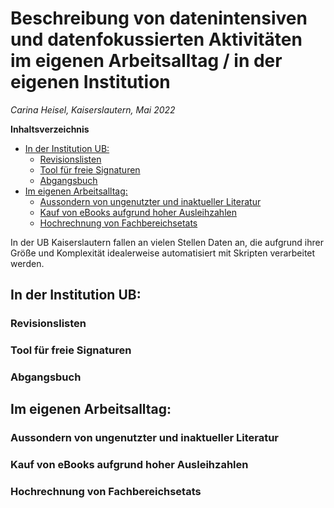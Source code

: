 # Beschreibung von datenintensiven und datenfokussierten Aktivitäten im eigenen Arbeitsalltag / in der eigenen Institution

*Carina Heisel, Kaiserslautern, Mai 2022*

**Inhaltsverzeichnis**
- [In der Institution UB:](#in-der-institution-ub)
	- [Revisionslisten](#revisionslisten)
	- [Tool für freie Signaturen](#tool-für-freie-signaturen)
	- [Abgangsbuch](#abgangsbuch)
- [Im eigenen Arbeitsalltag:](#im-eigenen-arbeitsalltag)
	- [Aussondern von ungenutzter und inaktueller Literatur](#aussondern-von-ungenutzter-und-inaktueller-literatur)
	- [Kauf von eBooks aufgrund hoher Ausleihzahlen](#kauf-von-ebooks-aufgrund-hoher-ausleihzahlen)
	- [Hochrechnung von Fachbereichsetats](#hochrechnung-von-fachbereichsetats)

In der UB Kaiserslautern fallen an vielen Stellen Daten an, die aufgrund ihrer Größe und Komplexität idealerweise automatisiert mit Skripten verarbeitet werden.

## In der Institution UB:

### Revisionslisten

### Tool für freie Signaturen

### Abgangsbuch

## Im eigenen Arbeitsalltag:

### Aussondern von ungenutzter und inaktueller Literatur

### Kauf von eBooks aufgrund hoher Ausleihzahlen

### Hochrechnung von Fachbereichsetats

